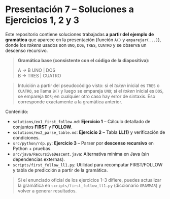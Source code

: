 # Presentación 7 – Soluciones a Ejercicios 1, 2 y 3

Este repositorio contiene soluciones trabajadas **a partir del ejemplo de gramática** que aparece en la presentación (función `A()` y `emparejar(...)`), donde los *tokens* usados son `UNO`, `DOS`, `TRES`, `CUATRO` y se observa un descenso recursivo.

> **Gramática base (consistente con el código de la diapositiva):**
>
> A → B UNO | DOS  
> B → TRES | CUATRO

> Intuición a partir del pseudocódigo visto: si el *token* inicial es `TRES` o `CUATRO`, se llama `B()` y luego se empareja `UNO`; si el *token* inicial es `DOS`, se empareja `DOS`; en cualquier otro caso hay error de sintaxis. Eso corresponde exactamente a la gramática anterior.

Contenido:
- `solutions/ex1_first_follow.md`: **Ejercicio 1** – Cálculo detallado de conjuntos **FIRST** y **FOLLOW**.
- `solutions/ex2_parse_table.md`: **Ejercicio 2** – Tabla **LL(1)** y verificación de condiciones.
- `src/python/rdp.py`: **Ejercicio 3** – Parser por **descenso recursivo** en Python + pruebas.
- `src/java/RecursiveDescent.java`: Alternativa mínima en Java (sin dependencias externas).
- `scripts/first_follow_ll1.py`: Utilidad para recomputar FIRST/FOLLOW y tabla de predicción a partir de la gramática.

> Si el enunciado oficial de los ejercicios 1–3 difiere, puedes actualizar la gramática en `scripts/first_follow_ll1.py` (diccionario `GRAMMAR`) y volver a generar resultados.
